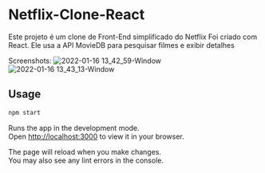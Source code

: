 
# Netflix-Clone-React

Este projeto é um clone de Front-End simplificado do Netflix
Foi criado com React. Ele usa a API MovieDB para pesquisar filmes e exibir detalhes

Screenshots:
![2022-01-16 13_42_59-Window](https://user-images.githubusercontent.com/16153844/149669243-e50b3c1e-9a06-47cb-b211-b3b5f6c30a4e.jpg)
![2022-01-16 13_43_13-Window](https://user-images.githubusercontent.com/16153844/149669245-a3782f4a-6a0c-4d2d-882a-cb6f6861a45a.jpg)

## Usage
```bash
npm start
```

Runs the app in the development mode.\
Open [http://localhost:3000](http://localhost:3000) to view it in your browser.

The page will reload when you make changes.\
You may also see any lint errors in the console.
